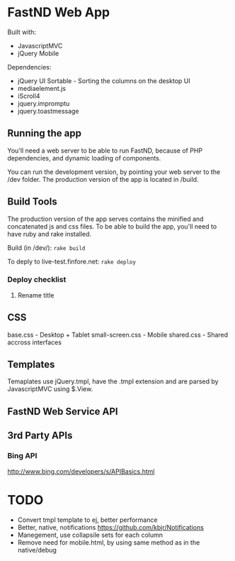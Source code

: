 # FastND Web App

Built with:

* JavascriptMVC
* jQuery Mobile


Dependencies:

* jQuery UI Sortable - Sorting the columns on the desktop UI
* mediaelement.js
* iScroll4
* jquery.impromptu
* jquery.toastmessage

## Running the app

You'll need a web server to be able to run FastND, because of PHP dependencies, and dynamic loading of components.

You can run the development version, by pointing your web server to the /dev folder.
The production version of the app is located in /build.

## Build Tools

The production version of the app serves contains the minified and concatenated js and css files. To be able to build the app, you'll need to have ruby and rake installed.

Build (in /dev/):
`rake build`

To deply to live-test.finfore.net:
`rake deploy`

### Deploy checklist

1. Rename title


## CSS
base.css - Desktop + Tablet
small-screen.css - Mobile
shared.css - Shared accross interfaces

## Templates
Temaplates use jQuery.tmpl, have the .tmpl extension and are parsed by JavascriptMVC using $.View.

## FastND Web Service API


## 3rd Party APIs

### Bing API
http://www.bing.com/developers/s/APIBasics.html


# TODO

* Convert tmpl template to ej, better performance
* Better, native, notifications https://github.com/kbjr/Notifications
* Manegement, use collapsile sets for each column
* Remove need for mobile.html, by using same method as in the native/debug